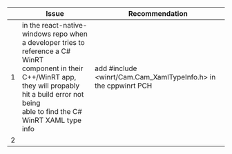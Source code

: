 



|  | Issue | Recommendation |
| :---: | --- | --- |
| 1 | in the react-native-windows repo when a developer tries to reference a C# WinRT <br>component in their C++/WinRT app, they will propably hit a build error not being <br>able to find the C# WinRT XAML type info | add #include <winrt/Cam.Cam_XamlTypeInfo.h> in the cppwinrt PCH |
| 2 |  |  |

